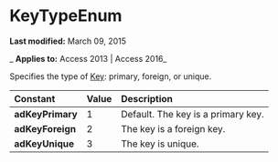 
# KeyTypeEnum

 **Last modified:** March 09, 2015

 _ **Applies to:** Access 2013 | Access 2016_



Specifies the type of [Key](727198ec-57d2-7766-790c-370beb931de6.md): primary, foreign, or unique.


|**Constant**|**Value**|**Description**|
|:-----|:-----|:-----|
|**adKeyPrimary**|1|Default. The key is a primary key.|
|**adKeyForeign**|2|The key is a foreign key.|
|**adKeyUnique**|3|The key is unique.|
